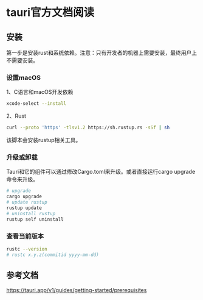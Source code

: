 # tauri官方文档阅读

## 安装

第一步是安装rust和系统依赖。注意：只有开发者的机器上需要安装，最终用户上不需要安装。

### 设置macOS

1、C语言和macOS开发依赖

```bash
xcode-select --install
```

2、Rust

```bash
curl --proto 'https' -tlsv1.2 https://sh.rustup.rs -sSf | sh
```

该脚本会安装rustup相关工具。

### 升级或卸载

Tauri和它的组件可以通过修改Cargo.toml来升级。或者直接运行cargo upgrade命令来升级。

```bash
# upgrade
cargo upgrade
# update rustup
rustup update
# uninstall rustup
rustup self uninstall
```

### 查看当前版本

```bash
rustc --version
# rustc x.y.z(commitid yyyy-mm-dd)
```


## 参考文档

https://tauri.app/v1/guides/getting-started/prerequisites